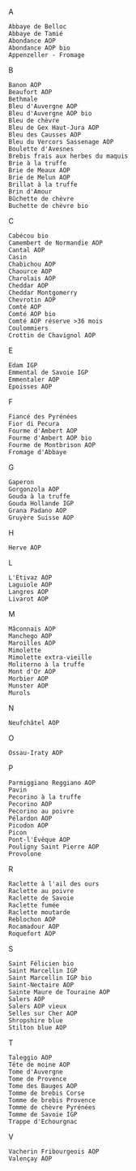 A

    Abbaye de Belloc
    Abbaye de Tamié
    Abondance AOP
    Abondance AOP bio
    Appenzeller - Fromage

B

    Banon AOP
    Beaufort AOP
    Bethmale
    Bleu d'Auvergne AOP
    Bleu d'Auvergne AOP bio
    Bleu de chèvre
    Bleu de Gex Haut-Jura AOP
    Bleu des Causses AOP
    Bleu du Vercors Sassenage AOP
    Boulette d'Avesnes
    Brebis frais aux herbes du maquis
    Brie à la truffe
    Brie de Meaux AOP
    Brie de Melun AOP
    Brillat à la truffe
    Brin d'Amour
    Bûchette de chèvre
    Buchette de chèvre bio

C

    Cabécou bio
    Camembert de Normandie AOP
    Cantal AOP
    Casin
    Chabichou AOP
    Chaource AOP
    Charolais AOP
    Cheddar AOP
    Cheddar Montgomerry
    Chevrotin AOP
    Comté AOP
    Comté AOP bio
    Comté AOP réserve >36 mois
    Coulommiers
    Crottin de Chavignol AOP

E

    Edam IGP
    Emmental de Savoie IGP
    Emmentaler AOP
    Epoisses AOP

F

    Fiancé des Pyrénées
    Fior di Pecura
    Fourme d'Ambert AOP
    Fourme d'Ambert AOP bio
    Fourme de Montbrison AOP
    Fromage d'Abbaye

G

    Gaperon
    Gorgonzola AOP
    Gouda à la truffe
    Gouda Hollande IGP
    Grana Padano AOP
    Gruyère Suisse AOP

H

    Herve AOP

L

    L'Etivaz AOP
    Laguiole AOP
    Langres AOP
    Livarot AOP

M

    Mâconnais AOP
    Manchego AOP
    Maroilles AOP
    Mimolette
    Mimolette extra-vieille
    Moliterno à la truffe
    Mont d'Or AOP
    Morbier AOP
    Munster AOP
    Murols 

N

    Neufchâtel AOP

O

    Ossau-Iraty AOP

P

    Parmiggiano Reggiano AOP
    Pavin
    Pecorino à la truffe
    Pecorino AOP
    Pecorino au poivre
    Pélardon AOP
    Picodon AOP
    Picon
    Pont-l'Évêque AOP
    Pouligny Saint Pierre AOP
    Provolone

R

    Raclette à l'ail des ours
    Raclette au poivre
    Raclette de Savoie
    Raclette fumée
    Raclette moutarde
    Reblochon AOP
    Rocamadour AOP
    Roquefort AOP

S

    Saint Félicien bio
    Saint Marcellin IGP
    Saint Marcellin IGP bio
    Saint-Nectaire AOP
    Sainte Maure de Touraine AOP
    Salers AOP
    Salers AOP vieux
    Selles sur Cher AOP
    Shropshire blue
    Stilton blue AOP

T

    Taleggio AOP
    Tête de moine AOP
    Tome d'Auvergne
    Tome de Provence
    Tome des Bauges AOP
    Tomme de brebis Corse
    Tomme de brebis Provence
    Tomme de chèvre Pyrénées
    Tomme de Savoie IGP
    Trappe d'Echourgnac

V

    Vacherin Fribourgeois AOP
    Valençay AOP